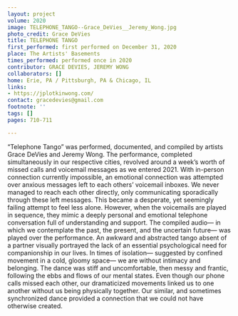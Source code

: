 ```yaml
---
layout: project
volume: 2020
image: TELEPHONE_TANGO--Grace_DeVies__Jeremy_Wong.jpg
photo_credit: Grace DeVies
title: TELEPHONE TANGO
first_performed: first performed on December 31, 2020
place: The Artists' Basements
times_performed: performed once in 2020
contributor: GRACE DEVIES, JEREMY WONG
collaborators: []
home: Erie, PA / Pittsburgh, PA & Chicago, IL
links:
- https://jplotkinwong.com/
contact: gracedevies@gmail.com
footnote: ''
tags: []
pages: 710-711

---
```


“Telephone Tango” was performed, documented, and compiled by artists Grace DeVies and Jeremy Wong. The performance, completed simultaneously in our respective cities, revolved around a week’s worth of missed calls and voicemail messages as we entered 2021.
With in-person connection currently impossible, an emotional connection was attempted over anxious messages left to each others’ voicemail inboxes. We never managed to reach each other directly, only communicating sporadically through these left messages. This became a desperate, yet seemingly failing attempt to feel less alone. However, when the voicemails are played in sequence, they mimic a deeply personal and emotional telephone conversation full of understanding and support. The compiled audio— in which we contemplate the past, the present, and the uncertain future— was played over the performance.
An awkward and abstracted tango absent of a partner visually portrayed the lack of an essential psychological need for companionship in our lives. In times of isolation— suggested by confined movement in a cold, gloomy space— we are without intimacy and belonging. The dance was stiff and uncomfortable, then messy and frantic, following the ebbs and flows of our mental states. Even though our phone calls missed each other, our dramaticized movements linked us to one another without us being physically together. Our similar, and sometimes synchronized dance provided a connection that we could not have otherwise created.
